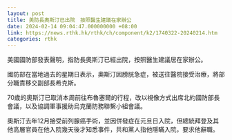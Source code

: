 ```yaml
---
layout: post
title: 美防長奧斯汀已出院　按照醫生建議在家辦公
date: 2024-02-14 09:04:47.000000000 +08:00
link: https://news.rthk.hk/rthk/ch/component/k2/1740322-20240214.htm
categories: rthk
---
```


美國國防部發表聲明，指防長奧斯汀已經出院，按照醫生建議居在家辦公。

國防部在當地過去的星期日表示，奧斯汀因膀胱急症，被送往醫院接受治療，將部分職責移交副部長希克斯。

70歲的奧斯汀已取消本周前往布魯塞爾的行程，改以視像方式出席北約國防部長會議，以及協調軍事援助烏克蘭防務聯繫小組會議。

奧斯汀去年12月接受前列腺癌手術，並因併發症在元旦日入院，但總統拜登及其他高層官員在他入院幾天後才知悉事件，共和黨人指他隱瞞入院，要求他辭職。
